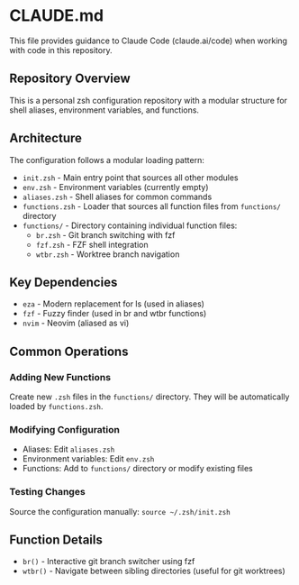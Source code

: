 # CLAUDE.md

This file provides guidance to Claude Code (claude.ai/code) when working with code in this repository.

## Repository Overview

This is a personal zsh configuration repository with a modular structure for shell aliases, environment variables, and functions.

## Architecture

The configuration follows a modular loading pattern:

- `init.zsh` - Main entry point that sources all other modules
- `env.zsh` - Environment variables (currently empty)
- `aliases.zsh` - Shell aliases for common commands
- `functions.zsh` - Loader that sources all function files from `functions/` directory
- `functions/` - Directory containing individual function files:
  - `br.zsh` - Git branch switching with fzf
  - `fzf.zsh` - FZF shell integration
  - `wtbr.zsh` - Worktree branch navigation

## Key Dependencies

- `eza` - Modern replacement for ls (used in aliases)
- `fzf` - Fuzzy finder (used in br and wtbr functions)
- `nvim` - Neovim (aliased as vi)

## Common Operations

### Adding New Functions
Create new `.zsh` files in the `functions/` directory. They will be automatically loaded by `functions.zsh`.

### Modifying Configuration
- Aliases: Edit `aliases.zsh`
- Environment variables: Edit `env.zsh`
- Functions: Add to `functions/` directory or modify existing files

### Testing Changes
Source the configuration manually: `source ~/.zsh/init.zsh`

## Function Details

- `br()` - Interactive git branch switcher using fzf
- `wtbr()` - Navigate between sibling directories (useful for git worktrees)